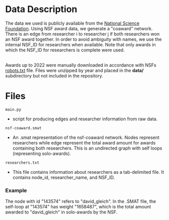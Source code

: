 # Data Description 
The data we used is publicly available from the [National Science Foundation](https://www.nsf.gov/). Using NSF award data, we generate a "coaward" network. There is an edge from researcher i to researcher j if both researchers won an NSF award together. In order to avoid ambiguity with names, we use the internal NSF_ID for researchers when available. Note that only awards in which the NSF_ID for researchers is complete were used.<br><br>

Awards up to 2022 were manually downloaded in accordance with NSFs [robots.txt](https://www.nsf.gov/robots.txt) file. Files were unzipped by year and placed in the **data/** subdirectory but not included in the repository.

# Files
`main.py` 
  - script for producing edges and researcher information from raw data.
  
`nsf-coaward.smat`
- An .smat representation of the nsf-coaward network. Nodes represent researchers while edge represent the total award amount for awards containing both researchers. This is an undirected graph with self loops (representing solo-awards). 


`researchers.txt` 
- This file contains information about researchers as a tab-delimited file. It contains node_id,  researcher_name, and NSF_ID. 

### Example
The node with id "143574" refers to "david_gleich". In the .SMAT file, the self-loop at "143574" has weight "1658487", which is the total amount awarded to "david_gleich" in solo-awards by the NSF.

